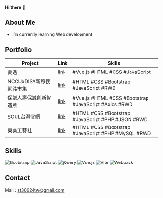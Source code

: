 #### Hi there 👋

## About Me

- I’m currently learning Web development

## Portfolio

|Project |Link |Skills |
|-----|--------|-------- |
|憂遇|[link](https://whenwemeet2022.netlify.app/)| #Vue.js #HTML #CSS #JavaScript |
|NCCUxDISA新移民網路市集|[link](https://nccuiixdisa.netlify.app/index.html)| #HTML #CSS #Bootstrap #JavaScript #RWD |
|保誠人壽保誠創新智造所|[link](https://github.com/chingya1214/pcalife)| #Vue.js #HTML #CSS #Bootstrap #JavaScript #Axios #RWD |
|SOUL台灣官網|[link](http://www.i2tec.com/soul/soul/)|#HTML #CSS #Bootstrap #JavaScript #PHP #JSON #RWD |
|東美工藝社|[link](https://tonmei.tw/)|#HTML #CSS #Bootstrap #JavaScript #PHP #MySQL #RWD |

## Skills
![Bootstrap](https://img.shields.io/badge/bootstrap-%238511FA.svg?style=for-the-badge&logo=bootstrap&logoColor=white)
![JavaScript](https://img.shields.io/badge/javascript-%23323330.svg?style=for-the-badge&logo=javascript&logoColor=%23F7DF1E)
![jQuery](https://img.shields.io/badge/jquery-%230769AD.svg?style=for-the-badge&logo=jquery&logoColor=white)
![Vue.js](https://img.shields.io/badge/vuejs-%2335495e.svg?style=for-the-badge&logo=vuedotjs&logoColor=%234FC08D)
![Vite](https://img.shields.io/badge/vite-%23646CFF.svg?style=for-the-badge&logo=vite&logoColor=white)
![Webpack](https://img.shields.io/badge/webpack-%238DD6F9.svg?style=for-the-badge&logo=webpack&logoColor=black)

## Contact
Mail：st30624tw@gmail.com
